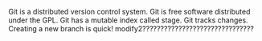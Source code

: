 Git is a distributed version control system.
Git is free software distributed under the GPL.
Git has a mutable index called stage.
Git tracks changes.
Creating a new branch is quick!
modify2???????????????????????????????
